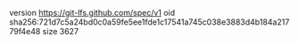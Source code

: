 version https://git-lfs.github.com/spec/v1
oid sha256:721d7c5a24bd0c0a59fe5ee1fde1c17541a745c038e3883d4b184a21779f4e48
size 3627
